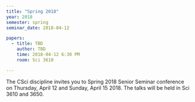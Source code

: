 ```yaml
---
title: "Spring 2018"
year: 2018
semester: spring
seminar_date: 2018-04-12

papers:
  - title: TBD
    author: TBD
    time: 2018-04-12 6:30 PM
    room: Sci 3610

---
```


The CSci discipline invites you to Spring 2018 Senior Seminar conference on Thursday, April 12 and Sunday, April 15 2018. The talks will be held in Sci 3610 and 3650.


